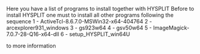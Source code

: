 Here you have a list of programs to install together with HYSPLIT
Before to install HYSPLIT one must to install all other programs following the sequence
1 - ActiveTcl-8.6.7.0-MSWin32-x64-404764
2 - arcexplorer931_windows
3 - gs923w64
4 - gsv50w64
5 - ImageMagick-7.0.7-28-Q16-x64-dll
6 - setup_HYSPLIT_win64U

to more information 
